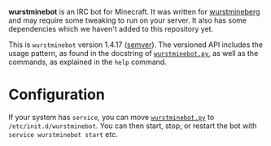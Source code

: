 **wurstminebot** is an IRC bot for Minecraft. It was written for [wurstmineberg](http://wurstmineberg.de/) and may require some tweaking to run on your server. It also has some dependencies which we haven't added to this repository yet.

This is `wurstminebot` version 1.4.17 ([semver](http://semver.org/)). The versioned API includes the usage pattern, as found in the docstring of [`wurstminebot.py`](wurstminebot.py), as well as the commands, as explained in the `help` command.

Configuration
=============

If your system has `service`, you can move [`wurstminebot.py`](wurstminebot.py) to `/etc/init.d/wurstminebot`. You can then start, stop, or restart the bot with `service wurstminebot start` etc.
